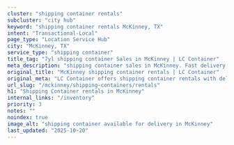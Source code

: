 ```yaml
---
cluster: "shipping container rentals"
subcluster: "city hub"
keyword: "shipping container rentals McKinney, TX"
intent: "Transactional-Local"
page_type: "Location Service Hub"
city: "McKinney, TX"
service_type: "shipping container"
title_tag: "7yl shipping container Sales in McKinney | LC Container"
meta_description: "shipping container sales in McKinney. Fast delivery, competitive pricing. Serving shipping containers area. Quote ID: 68T. Call (214) 524-4168 for your free quote today."
original_title: "McKinney shipping container rentals | LC Container"
original_meta: "LC Container offers shipping container rentals with delivery in McKinney, TX. Local. Fast quotes. Since 2003."
url_slug: "/mckinney/shipping-containers/rentals"
h1: "Shipping Container rentals in McKinney"
internal_links: "/inventory"
priority: 3
notes: ""
noindex: true
image_alt: "shipping container available for delivery in McKinney"
last_updated: "2025-10-20"
---
```


<!-- TODO: Add unique city/inventory copy, images, and internal links here. -->
